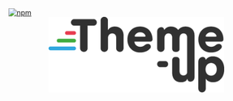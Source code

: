 <a href="https://www.npmjs.com/package/theme-up">
	<img alt="npm" src="https://img.shields.io/npm/dw/theme-up.svg">
</a>
<br/>

<div align="center">
    <img alt="theme-up logo" src="https://raw.githubusercontent.com/MikeDuister/theme-up/master/logo.png" height="150px" />
</div>
